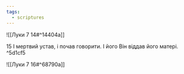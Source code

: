 ```yaml
---
tags:
  - scriptures
---
```


![[Луки 7 14#^14404a]]

15 І мертвий устав, і почав говорити. І його Він віддав його матері. ^5d1cf5

![[Луки 7 16#^68790a]]